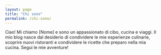 ```yaml
---
layout: page
title: "Chi sono"
permalink: /chi-sono/
---
```


Ciao! Mi chiamo [Nome] e sono un appassionato di cibo, cucina e viaggi. Il mio blog nasce dal desiderio di condividere le mie esperienze culinarie, scoprire nuovi ristoranti e condividere le ricette che preparo nella mia cucina. Segui le mie avventure!
